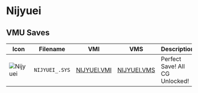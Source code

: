 # Nijyuei

## VMU Saves

| Icon | Filename | VMI | VMS | Description |
|------|----------|-----|-----|-------------|
| ![Nijyuei](../icons/NIJYUEI_.SYS.GIF) | `NIJYUEI_.SYS` | [NIJYUEI.VMI](NIJYUEI.VMI) | [NIJYUEI.VMS](NIJYUEI.VMS) | Perfect Save! All CG Unlocked!
